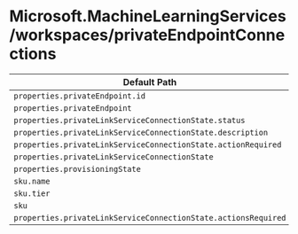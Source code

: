 # Microsoft.MachineLearningServices/workspaces/privateEndpointConnections

| Default Path | Alias |
|---|---|
| `properties.privateEndpoint.id` | `Microsoft.MachineLearningServices/workspaces/privateEndpointConnections/privateEndpoint.id` |
| `properties.privateEndpoint` | `Microsoft.MachineLearningServices/workspaces/privateEndpointConnections/privateEndpoint` |
| `properties.privateLinkServiceConnectionState.status` | `Microsoft.MachineLearningServices/workspaces/privateEndpointConnections/privateLinkServiceConnectionState.status` |
| `properties.privateLinkServiceConnectionState.description` | `Microsoft.MachineLearningServices/workspaces/privateEndpointConnections/privateLinkServiceConnectionState.description` |
| `properties.privateLinkServiceConnectionState.actionRequired` | `Microsoft.MachineLearningServices/workspaces/privateEndpointConnections/privateLinkServiceConnectionState.actionRequired` |
| `properties.privateLinkServiceConnectionState` | `Microsoft.MachineLearningServices/workspaces/privateEndpointConnections/privateLinkServiceConnectionState` |
| `properties.provisioningState` | `Microsoft.MachineLearningServices/workspaces/privateEndpointConnections/provisioningState` |
| `sku.name` | `Microsoft.MachineLearningServices/workspaces/privateEndpointConnections/sku.name` |
| `sku.tier` | `Microsoft.MachineLearningServices/workspaces/privateEndpointConnections/sku.tier` |
| `sku` | `Microsoft.MachineLearningServices/workspaces/privateEndpointConnections/sku` |
| `properties.privateLinkServiceConnectionState.actionsRequired` | `Microsoft.MachineLearningServices/workspaces/privateEndpointConnections/privateLinkServiceConnectionState.actionsRequired` |

